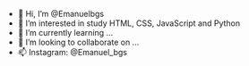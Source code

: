 - 👋 Hi, I’m @Emanuelbgs
- 👀 I’m interested in study HTML, CSS, JavaScript and Python
- 🌱 I’m currently learning ...
- 💞️ I’m looking to collaborate on ...
- 📫 Instagram: @Emanuel_bgs

<!---
Emanuelbgs/Emanuelbgs is a ✨ special ✨ repository because its `README.md` (this file) appears on your GitHub profile.
You can click the Preview link to take a look at your changes.
--->

